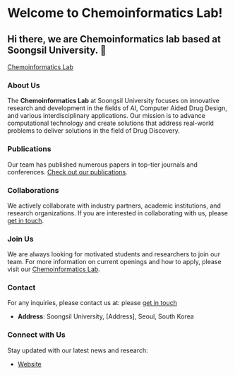 # Welcome to Chemoinformatics Lab!

## Hi there, we are Chemoinformatics lab based at Soongsil University. 👋

[Chemoinformatics Lab](https://aicadd.ssu.ac.kr/)

### About Us
The **Chemoinformatics Lab** at Soongsil University focuses on innovative research and development in the fields of AI, Computer Aided Drug Design, and various interdisciplinary applications. Our mission is to advance computational technology and create solutions that address real-world problems to deliver solutions in the field of Drug Discovery.


### Publications
Our team has published numerous papers in top-tier journals and conferences. [Check out our publications](https://aicadd.ssu.ac.kr/publications).


### Collaborations
We actively collaborate with industry partners, academic institutions, and research organizations. If you are interested in collaborating with us, please [get in touch](mailto:chokh@ssu.ac.kr).

### Join Us
We are always looking for motivated students and researchers to join our team. For more information on current openings and how to apply, please visit our [Chemoinformatics Lab](https://aicadd.ssu.ac.kr/).

### Contact
For any inquiries, please contact us at:
please [get in touch](mailto:chokh@ssu.ac.kr)
- **Address**: Soongsil University, [Address], Seoul, South Korea

### Connect with Us
Stay updated with our latest news and research:
- [Website](https://aicadd.ssu.ac.kr)

